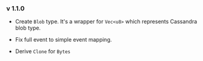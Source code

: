 ### v 1.1.0

* Create `Blob` type. It's a wrapper for `Vec<u8>` which represents Cassandra
blob type.

* Fix full event to simple event mapping.

* Derive `Clone` for `Bytes`
